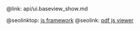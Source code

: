 @link: api/ui.baseview_show.md

@seolinktop: [js framework](https://webix.com)
@seolink: [pdf js viewer](https://webix.com/widget/html5_pdf_viewer/)